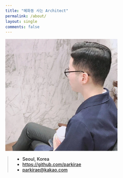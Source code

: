 ```yaml
---
title: "혜화동 사는 Architect"
permalink: /about/
layout: single
comments: false
---
```


<div>
    <img src="/assets/images/profile.png" alt="profile_photo" width="70%" min-width="700px" itemprop="image">
</div>

<div style="border-left: 2px solid rgba(199, 198, 198, 0.7); margin: 0.5em 0 0 0.5em; padding-left: 1.5em; font-weight: 500;">
    <ul class="author__urls social-icons">
        <li itemprop="homeLocation" itemscope itemtype="https://schema.org/Place">
          <i class="fas fa-fw fa-map-marker-alt" aria-hidden="true"></i> <span itemprop="name">  Seoul, Korea</span>
        </li>
        <li>
          <a href="https://github.com/parkirae" itemprop="sameAs" rel="nofollow noopener noreferrer">
            <i class="fab fa-fw fa-github" aria-hidden="true"></i><span class="label">  https://github.com/parkirae</span>
          </a>
        </li>
        <li>
          <a href="mailto:parkirae@kakao.com">
            <meta itemprop="email" content="parkirae@kakao.com" />
            <i class="fas fa-fw fa-envelope-square" aria-hidden="true"></i><span class="label">  parkirae@kakao.com</span>
          </a>
        </li>
    </ul>
  </div>
